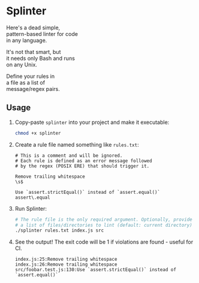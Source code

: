 # Splinter

Here's a dead simple,
<br>
pattern-based linter for code
<br>
in any language.

It's not that smart, but
<br>
it needs only Bash and runs
<br>
on any Unix.

Define your rules in
<br>
a file as a list of
<br>
message/regex pairs.

## Usage

1. Copy-paste `splinter` into your project and make it executable:

    ```bash
    chmod +x splinter
    ```
1. Create a rule file named something like `rules.txt`:

    ```text
    # This is a comment and will be ignored.
    # Each rule is defined as an error message followed
    # by the regex (POSIX ERE) that should trigger it.

    Remove trailing whitespace
    \s$

    Use `assert.strictEqual()` instead of `assert.equal()`
    assert\.equal
    ```
1. Run Splinter:

    ```bash
    # The rule file is the only required argument. Optionally, provide
    # a list of files/directories to lint (default: current directory)
    ./splinter rules.txt index.js src
    ```
1. See the output! The exit code will be 1 if violations are found - useful for CI.

    ```text
    index.js:25:Remove trailing whitespace
    index.js:26:Remove trailing whitespace
    src/foobar.test.js:130:Use `assert.strictEqual()` instead of `assert.equal()`
    ```
